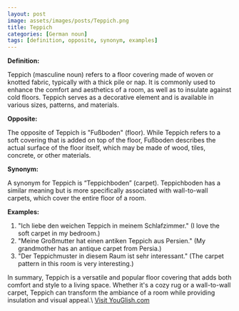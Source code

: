 ```yaml
---
layout: post
image: assets/images/posts/Teppich.png
title: Teppich
categories: [German noun]
tags: [definition, opposite, synonym, examples]
---
```



**Definition:**

Teppich (masculine noun) refers to a floor covering made of woven or knotted fabric, typically with a thick pile or nap. It is commonly used to enhance the comfort and aesthetics of a room, as well as to insulate against cold floors. Teppich serves as a decorative element and is available in various sizes, patterns, and materials. 

**Opposite:**

The opposite of Teppich is "Fußboden" (floor). While Teppich refers to a soft covering that is added on top of the floor, Fußboden describes the actual surface of the floor itself, which may be made of wood, tiles, concrete, or other materials.

**Synonym:**

A synonym for Teppich is “Teppichboden” (carpet). Teppichboden has a similar meaning but is more specifically associated with wall-to-wall carpets, which cover the entire floor of a room.

**Examples:**

1. "Ich liebe den weichen Teppich in meinem Schlafzimmer." (I love the soft carpet in my bedroom.)
2. "Meine Großmutter hat einen antiken Teppich aus Persien." (My grandmother has an antique carpet from Persia.)
3. "Der Teppichmuster in diesem Raum ist sehr interessant." (The carpet pattern in this room is very interesting.)

In summary, Teppich is a versatile and popular floor covering that adds both comfort and style to a living space. Whether it's a cozy rug or a wall-to-wall carpet, Teppich can transform the ambiance of a room while providing insulation and visual appeal.\ <a id="yg-widget-0" class="youglish-widget" data-query="Teppich" data-lang="german" data-components="8412" data-auto-start="0" data-bkg-color="theme_light" data-title="How%20to%20pronounce%20Teppich%20in%20German"  rel="nofollow" href="https://youglish.com">Visit YouGlish.com</a><script async src="https://youglish.com/public/emb/widget.js" charset="utf-8"></script>